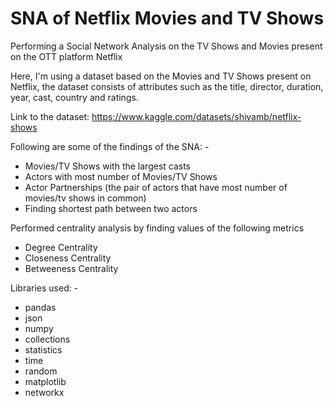 # SNA of Netflix Movies and TV Shows
Performing a Social Network Analysis on the TV Shows and Movies present on the OTT platform Netflix

Here, I'm using a dataset based on the Movies and TV Shows present on Netflix, the dataset consists of attributes such as the title, director, duration, year, cast, country and ratings. 

Link to the dataset: https://www.kaggle.com/datasets/shivamb/netflix-shows

Following are some of the findings of the SNA: -

- Movies/TV Shows with the largest casts
- Actors with most number of Movies/TV Shows
- Actor Partnerships (the pair of actors that have most number of movies/tv shows in common)
- Finding shortest path between two actors

Performed centrality analysis by finding values of the following metrics
- Degree Centrality
- Closeness Centrality
- Betweeness Centrality

Libraries used: -

- pandas
- json
- numpy
- collections
- statistics
- time
- random
- matplotlib
- networkx

